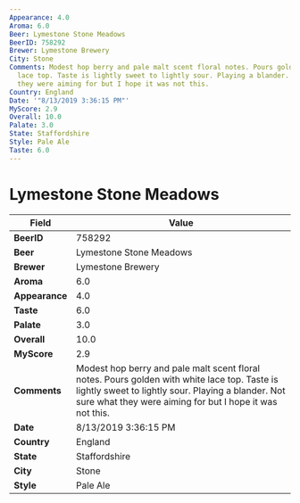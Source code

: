 ```yaml
---
Appearance: 4.0
Aroma: 6.0
Beer: Lymestone Stone Meadows
BeerID: 758292
Brewer: Lymestone Brewery
City: Stone
Comments: Modest hop berry and pale malt scent floral notes. Pours golden with white
  lace top. Taste is lightly sweet to lightly sour. Playing a blander. Not sure what
  they were aiming for but I hope it was not this.
Country: England
Date: '"8/13/2019 3:36:15 PM"'
MyScore: 2.9
Overall: 10.0
Palate: 3.0
State: Staffordshire
Style: Pale Ale
Taste: 6.0
---
```


# Lymestone Stone Meadows

| Field         | Value |
|---------------|-------|
| **BeerID** | 758292 |
| **Beer** | Lymestone Stone Meadows |
| **Brewer** | Lymestone Brewery |
| **Aroma** | 6.0 |
| **Appearance** | 4.0 |
| **Taste** | 6.0 |
| **Palate** | 3.0 |
| **Overall** | 10.0 |
| **MyScore** | 2.9 |
| **Comments** | Modest hop berry and pale malt scent floral notes. Pours golden with white lace top. Taste is lightly sweet to lightly sour. Playing a blander. Not sure what they were aiming for but I hope it was not this. |
| **Date** | 8/13/2019 3:36:15 PM |
| **Country** | England |
| **State** | Staffordshire |
| **City** | Stone |
| **Style** | Pale Ale |
